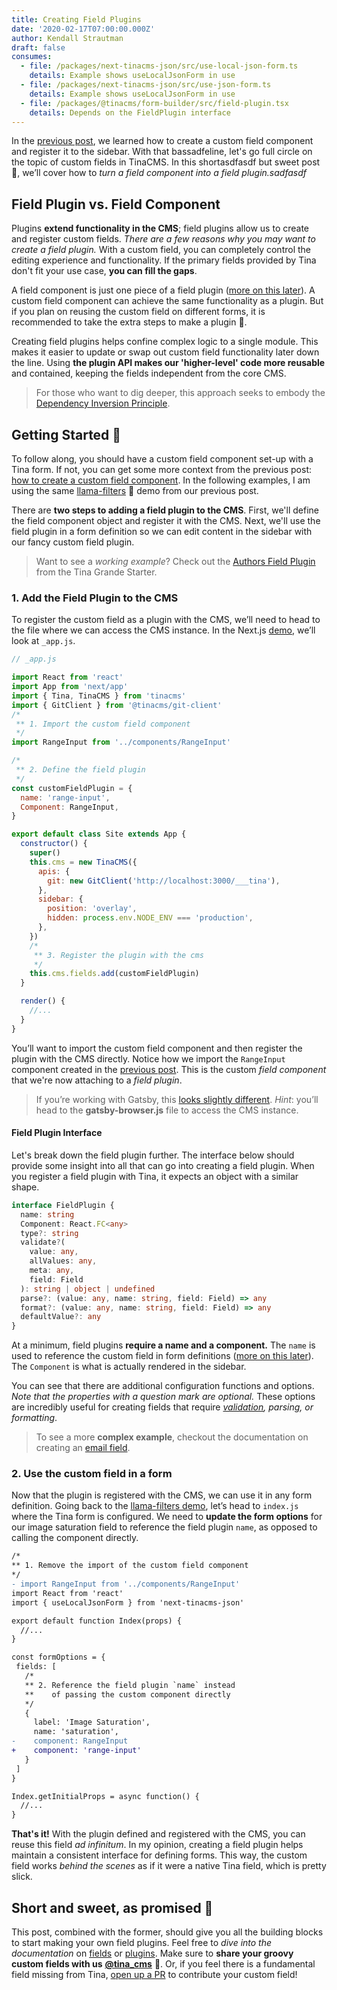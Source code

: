 ```yaml
---
title: Creating Field Plugins
date: '2020-02-17T07:00:00.000Z'
author: Kendall Strautman
draft: false
consumes:
  - file: /packages/next-tinacms-json/src/use-local-json-form.ts
    details: Example shows useLocalJsonForm in use
  - file: /packages/next-tinacms-json/src/use-json-form.ts
    details: Example shows useLocalJsonForm in use
  - file: /packages/@tinacms/form-builder/src/field-plugin.tsx
    details: Depends on the FieldPlugin interface
---
```

In the [previous post](https://tinacms.org/blog/custom-field-components), we learned how to create a custom field component and register it to the sidebar. With that bassadfeline, let's go full circle on the topic of custom fields in TinaCMS. In this shortasdfasdf but sweet post 🧁, we’ll cover how to _turn a field component into a field plugin.sadfasdf_

## Field Plugin vs. Field Component

Plugins **extend functionality in the CMS**; field plugins allow us to create and register custom fields. _There are a few reasons why you may want to create a field plugin._ With a custom field, you can completely control the editing experience and functionality. If the primary fields provided by Tina don't fit your use case, **you can fill the gaps**.

A field component is just one piece of a field plugin ([more on this later](https://tinacms.org/blog/custom-field-plugins#field-plugin-interface)). A custom field component can achieve the same functionality as a plugin. But if you plan on reusing the custom field on different forms, it is recommended to take the extra steps to make a plugin 🔌.

Creating field plugins helps confine complex logic to a single module. This makes it easier to update or swap out custom field functionality later down the line. Using **the plugin API makes our 'higher-level' code more reusable** and contained, keeping the fields independent from the core CMS.

> For those who want to dig deeper, this approach seeks to embody the [Dependency Inversion Principle](https://stackify.com/dependency-inversion-principle/).

## Getting Started 👏

To follow along, you should have a custom field component set-up with a Tina form. If not, you can get some more context from the previous post: [how to create a custom field component](https://tinacms.org/blog/custom-field-components). In the following examples, I am using the same [llama-filters](https://github.com/kendallstrautman/llama-filters) 🦙 demo from our previous post.

There are **two steps to adding a field plugin to the CMS**. First, we'll define the field component object and register it with the CMS. Next, we'll use the field plugin in a form definition so we can edit content in the sidebar with our fancy custom field plugin.

> Want to see a _working example_? Check out the [Authors Field Plugin](https://github.com/tinacms/tina-starter-grande/blob/master/src/fields/authors.js) from the Tina Grande Starter.

### 1. Add the Field Plugin to the CMS

To register the custom field as a plugin with the CMS, we’ll need to head to the file where we can access the CMS instance. In the Next.js [demo](https://github.com/kendallstrautman/llama-filters/blob/master/pages/_app.js), we’ll look at `_app.js`.

```js
// _app.js

import React from 'react'
import App from 'next/app'
import { Tina, TinaCMS } from 'tinacms'
import { GitClient } from '@tinacms/git-client'
/*
 ** 1. Import the custom field component
 */
import RangeInput from '../components/RangeInput'

/*
 ** 2. Define the field plugin
 */
const customFieldPlugin = {
  name: 'range-input',
  Component: RangeInput,
}

export default class Site extends App {
  constructor() {
    super()
    this.cms = new TinaCMS({
      apis: {
        git: new GitClient('http://localhost:3000/___tina'),
      },
      sidebar: {
        position: 'overlay',
        hidden: process.env.NODE_ENV === 'production',
      },
    })
    /*
     ** 3. Register the plugin with the cms
     */
    this.cms.fields.add(customFieldPlugin)
  }

  render() {
    //...
  }
}
```

You’ll want to import the custom field component and then register the plugin with the CMS directly. Notice how we import the `RangeInput` component created in the [previous post](https://tinacms.org/blog/custom-field-components). This is the custom _field component_ that we're now attaching to a _field plugin_.

> If you’re working with Gatsby, this [looks slightly different](https://tinacms.org/docs/gatsby/custom-fields/). _Hint_: you’ll head to the **gatsby-browser.js** file to access the CMS instance.

#### Field Plugin Interface

Let's break down the field plugin further. The interface below should provide some insight into all that can go into creating a field plugin. When you register a field plugin with Tina, it expects an object with a similar shape.

```ts
interface FieldPlugin {
  name: string
  Component: React.FC<any>
  type?: string
  validate?(
    value: any,
    allValues: any,
    meta: any,
    field: Field
  ): string | object | undefined
  parse?: (value: any, name: string, field: Field) => any
  format?: (value: any, name: string, field: Field) => any
  defaultValue?: any
}
```

At a minimum, field plugins **require a name and a component.** The `name` is used to reference the custom field in form definitions ([more on this later](https://tinacms.org/blog/custom-field-plugins#2-use-the-custom-field-in-a-form)). The `Component` is what is actually rendered in the sidebar.

You can see that there are additional configuration functions and options. _Note that the properties with a question mark are optional._ These options are incredibly useful for creating fields that require _[validation](https://tinacms.org/docs/fields/custom-fields#validate-optional), parsing, or formatting_.

> To see a more **complex example**, checkout the documentation on creating an [email field](https://tinacms.org/docs/gatsby/custom-fields/).

### 2. Use the custom field in a form

Now that the plugin is registered with the CMS, we can use it in any form definition. Going back to the [llama-filters demo](https://github.com/kendallstrautman/llama-filters), let’s head to `index.js` where the Tina form is configured. We need to **update the form options** for our image saturation field to reference the field plugin `name`, as opposed to calling the component directly.

```diff
/*
** 1. Remove the import of the custom field component
*/
- import RangeInput from '../components/RangeInput'
import React from 'react'
import { useLocalJsonForm } from 'next-tinacms-json'

export default function Index(props) {
  //...
}

const formOptions = {
 fields: [
   /*
   ** 2. Reference the field plugin `name` instead
   **    of passing the custom component directly
   */
   {
     label: 'Image Saturation',
     name: 'saturation',
-    component: RangeInput
+    component: 'range-input'
   }
 ]
}

Index.getInitialProps = async function() {
  //...
}
```

**That's it!** With the plugin defined and registered with the CMS, you can reuse this field _ad infinitum_. In my opinion, creating a field plugin helps maintain a consistent interface for defining forms. This way, the custom field works _behind the scenes_ as if it were a native Tina field, which is pretty slick.

## Short and sweet, as promised 🍰

This post, combined with the former, should give you all the building blocks to start making your own field plugins. Feel free to _dive into the documentation_ on [fields](https://tinacms.org/docs/fields/custom-fields/) or [plugins](https://tinacms.org/docs/cms#plugins). Make sure to **share your groovy custom fields with us** [**@tina_cms**](https://twitter.com/tina_cms) 🖖. Or, if you feel there is a fundamental field missing from Tina, [open up a PR](https://github.com/tinacms/tinacms/) to contribute your custom field!